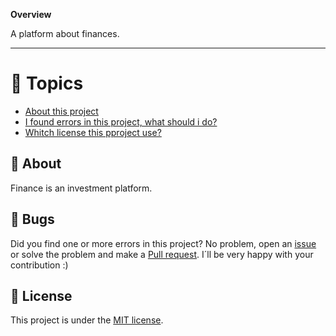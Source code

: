 **Overview**

A platform about finances.

---

# :pushpin: Topics

* [About this project](rocket-about)
* [I found errors in this project, what should i do?](bug-bugs)
* [Whitch license this pproject use?](closed_book-license)

## :book: About
Finance is an investment platform.

## :bug: Bugs
Did you find one or more errors in this project? No problem, open an [issue](https://github.com/upALX/Finance/issues) or solve the problem and make a [Pull request](https://github.com/upALX/Finance/pulls). I´ll be very happy with your contribution :)

## :closed_book: License
This project is under the [MIT license](https://opensource.org/licenses/MIT).
